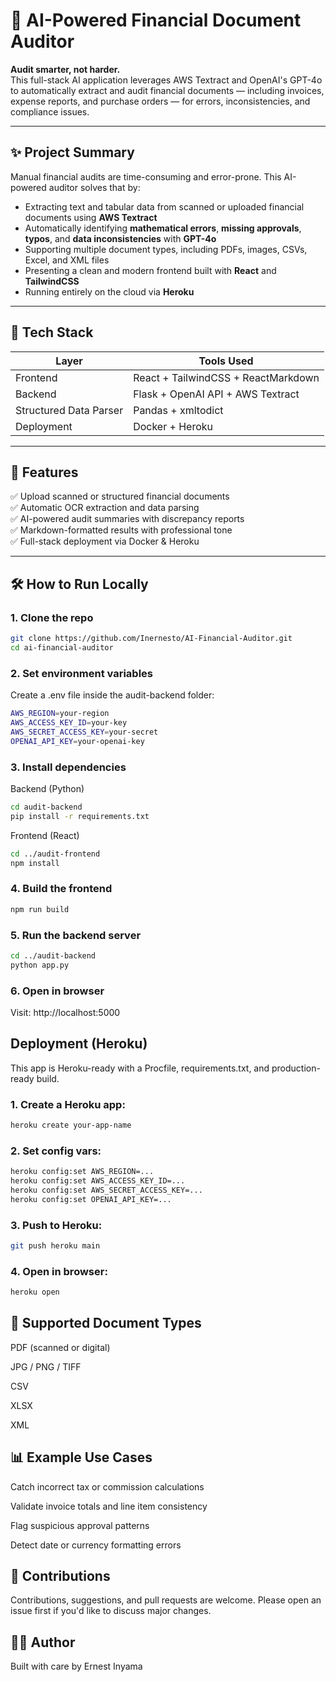 # 🧾 AI-Powered Financial Document Auditor

**Audit smarter, not harder.**  
This full-stack AI application leverages AWS Textract and OpenAI's GPT-4o to automatically extract and audit financial documents — including invoices, expense reports, and purchase orders — for errors, inconsistencies, and compliance issues.

---

## ✨ Project Summary

Manual financial audits are time-consuming and error-prone. This AI-powered auditor solves that by:
- Extracting text and tabular data from scanned or uploaded financial documents using **AWS Textract**
- Automatically identifying **mathematical errors**, **missing approvals**, **typos**, and **data inconsistencies** with **GPT-4o**
- Supporting multiple document types, including PDFs, images, CSVs, Excel, and XML files
- Presenting a clean and modern frontend built with **React** and **TailwindCSS**
- Running entirely on the cloud via **Heroku**

---

## 📁 Tech Stack

| Layer       | Tools Used                              |
|-------------|------------------------------------------|
| Frontend    | React + TailwindCSS + ReactMarkdown      |
| Backend     | Flask + OpenAI API + AWS Textract        |
| Structured Data Parser | Pandas + xmltodict            |
| Deployment  | Docker + Heroku                          |

---

## 🚀 Features

✅ Upload scanned or structured financial documents  
✅ Automatic OCR extraction and data parsing  
✅ AI-powered audit summaries with discrepancy reports  
✅ Markdown-formatted results with professional tone  
✅ Full-stack deployment via Docker & Heroku

---

## 🛠️ How to Run Locally

### 1. Clone the repo
```bash
git clone https://github.com/Inernesto/AI-Financial-Auditor.git
cd ai-financial-auditor
```
### 2. Set environment variables
Create a .env file inside the audit-backend folder:
```bash
AWS_REGION=your-region
AWS_ACCESS_KEY_ID=your-key
AWS_SECRET_ACCESS_KEY=your-secret
OPENAI_API_KEY=your-openai-key
```
### 3. Install dependencies
Backend (Python)
```bash
cd audit-backend
pip install -r requirements.txt
```
Frontend (React)
```bash
cd ../audit-frontend
npm install
```
### 4. Build the frontend
```bash
npm run build
```
### 5. Run the backend server
```bash
cd ../audit-backend
python app.py
```
### 6. Open in browser
Visit: http://localhost:5000

## Deployment (Heroku)
This app is Heroku-ready with a Procfile, requirements.txt, and production-ready build.

### 1. Create a Heroku app:
```bash
heroku create your-app-name
```
### 2. Set config vars:
```bash
heroku config:set AWS_REGION=...
heroku config:set AWS_ACCESS_KEY_ID=...
heroku config:set AWS_SECRET_ACCESS_KEY=...
heroku config:set OPENAI_API_KEY=...
```
### 3. Push to Heroku:
```bash
git push heroku main
```
### 4. Open in browser:
```bash
heroku open
```
## 📄 Supported Document Types
PDF (scanned or digital)

JPG / PNG / TIFF

CSV

XLSX

XML

## 📊 Example Use Cases
Catch incorrect tax or commission calculations

Validate invoice totals and line item consistency

Flag suspicious approval patterns

Detect date or currency formatting errors

## 🤝 Contributions
Contributions, suggestions, and pull requests are welcome. Please open an issue first if you'd like to discuss major changes.

## 👨‍💻 Author
Built with care by Ernest Inyama
